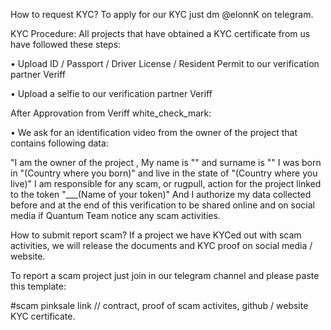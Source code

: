 How to request KYC?
To apply for our KYC just dm @elonnK on telegram.

KYC Procedure:
All projects that have obtained a KYC certificate from us have followed these steps:

• Upload ID / Passport / Driver License / Resident Permit to our verification partner Veriff

• Upload a selfie to our verification partner Veriff

After Approvation from Veriff white_check_mark:

• We ask for an identification video from the owner of the project that contains following data:

"I am the owner of the project , My name is "" and surname is "" I was born in "(Country where you born)" and live in the state of "(Country where you live)" I am responsible for any scam, or rugpull, action for the project linked to the token "___(Name of your token)" And I authorize my data collected before and at the end of this verification to be shared online and on social media if Quantum Team notice any scam activities.

How to submit report scam?
If a project we have KYCed out with scam activities, we will release the documents and KYC proof on social media / website.

To report a scam project just join in our telegram channel and please paste this template:

#scam pinksale link // contract, proof of scam activites, github / website KYC certificate.
